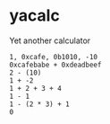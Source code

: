 # yacalc
Yet another calculator

```
1, 0xcafe, 0b1010, -10
0xcafebabe + 0xdeadbeef
2 - (10)
1 + -2
1 + 2 + 3 + 4
1 - 1
1 - (2 * 3) + 1
0
```

